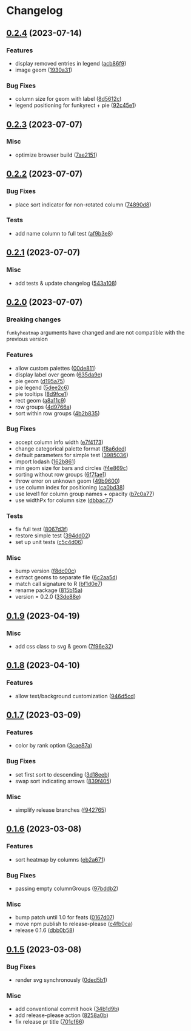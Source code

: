# Changelog

## [0.2.4](https://github.com/funkyheatmap/funkyheatmapjs/compare/v0.2.3...v0.2.4) (2023-07-14)


### Features

* display removed entries in legend ([acb86f9](https://github.com/funkyheatmap/funkyheatmapjs/commit/acb86f9fd06969dc46ef002ec16de294cfb77110))
* image geom ([1930a31](https://github.com/funkyheatmap/funkyheatmapjs/commit/1930a319b69267d07a00682d9c002a5f9fb87e6f))


### Bug Fixes

* column size for geom with label ([8d5612c](https://github.com/funkyheatmap/funkyheatmapjs/commit/8d5612c9ea2d21e7ae4bcae3c68880327b5567d4))
* legend positioning for funkyrect + pie ([92c45e1](https://github.com/funkyheatmap/funkyheatmapjs/commit/92c45e12af1d0cd843c60cabb82d8730321e9d63))

## [0.2.3](https://github.com/funkyheatmap/funkyheatmapjs/compare/v0.2.2...v0.2.3) (2023-07-07)


### Misc

* optimize browser build ([7ae2151](https://github.com/funkyheatmap/funkyheatmapjs/commit/7ae2151e0493f471c2d322cac25e213f87814a52))

## [0.2.2](https://github.com/funkyheatmap/funkyheatmapjs/compare/v0.2.1...v0.2.2) (2023-07-07)


### Bug Fixes

* place sort indicator for non-rotated column ([74890d8](https://github.com/funkyheatmap/funkyheatmapjs/commit/74890d8025bce7659a6304b8cd9e43839b1d08db))


### Tests

* add name column to full test ([af9b3e8](https://github.com/funkyheatmap/funkyheatmapjs/commit/af9b3e8416c990047906ef1937bc3289a6b42de4))

## [0.2.1](https://github.com/funkyheatmap/funkyheatmapjs/compare/v0.2.0...v0.2.1) (2023-07-07)


### Misc

* add tests & update changelog ([543a108](https://github.com/funkyheatmap/funkyheatmapjs/commit/543a10831aed4b095057735873904e39831bf1fb))

## [0.2.0](https://github.com/funkyheatmap/funkyheatmapjs/compare/v0.1.9...v0.2.0) (2023-07-07)

### Breaking changes
`funkyheatmap` arguments have changed and are not compatible with the previous version

### Features

* allow custom palettes ([00de811](https://github.com/funkyheatmap/funkyheatmapjs/commit/00de811e8a4e51050abfc057d0a7e154a5bce6ed))
* display label over geom ([635da9e](https://github.com/funkyheatmap/funkyheatmapjs/commit/635da9e41d211247ae4715bfd90a397f085ac5d1))
* pie geom ([d195a75](https://github.com/funkyheatmap/funkyheatmapjs/commit/d195a75cae4606a8ae64725d6a83bc3d119f1c8f))
* pie legend ([5dee2c6](https://github.com/funkyheatmap/funkyheatmapjs/commit/5dee2c68d9742595bbf884394c0bdba331389622))
* pie tooltips ([8d9fce1](https://github.com/funkyheatmap/funkyheatmapjs/commit/8d9fce1b12f085d5de74a8fbce32b845f19c9703))
* rect geom ([a8a11c9](https://github.com/funkyheatmap/funkyheatmapjs/commit/a8a11c9b82508c97f64b76faa66951b39a2445f0))
* row groups ([4d9766a](https://github.com/funkyheatmap/funkyheatmapjs/commit/4d9766a99323e5d096b4722c3d400a6ddbb1856b))
* sort within row groups ([4b2b835](https://github.com/funkyheatmap/funkyheatmapjs/commit/4b2b8356ad90cf1f8243a1ca155b7ac6416a15d6))


### Bug Fixes

* accept column info width ([e7f4173](https://github.com/funkyheatmap/funkyheatmapjs/commit/e7f41737eaf5d8f367a8a4f37ab610b2954e4d19))
* change categorical palette format ([f8a6ded](https://github.com/funkyheatmap/funkyheatmapjs/commit/f8a6dedcee3761552ff41984f6fc5d397fbcf920))
* default parameters for simple test ([3985036](https://github.com/funkyheatmap/funkyheatmapjs/commit/398503682e40de4ed03bb512c1728669e0173a1c))
* import lodash ([162b861](https://github.com/funkyheatmap/funkyheatmapjs/commit/162b861c5d554de89bbe8b55716780572b30d5cf))
* min geom size for bars and circles ([f4e869c](https://github.com/funkyheatmap/funkyheatmapjs/commit/f4e869c42344980f624ca0352e5a470ab55aed49))
* sorting without row groups ([6f7fae1](https://github.com/funkyheatmap/funkyheatmapjs/commit/6f7fae1c66aa1da677df5f29c09dfd5529eee0d4))
* throw error on unknown geom ([49b9600](https://github.com/funkyheatmap/funkyheatmapjs/commit/49b96005a0801a07e5d90bcb8624734c3cea0374))
* use column index for positioning ([ca0bd38](https://github.com/funkyheatmap/funkyheatmapjs/commit/ca0bd38ce642869780c51e66259b008ea7d83d81))
* use level1 for column group names + opacity ([b7c0a77](https://github.com/funkyheatmap/funkyheatmapjs/commit/b7c0a77a3a4f462115dac0084cb042fbfa27cbfa))
* use widthPx for column size ([dbbac77](https://github.com/funkyheatmap/funkyheatmapjs/commit/dbbac7731c0ffec1423396e3d9d48bd7a922b06a))


### Tests

* fix full test ([8067d3f](https://github.com/funkyheatmap/funkyheatmapjs/commit/8067d3f7f7ef9afab942ea73e0e54420c88eb7e7))
* restore simple test ([394dd02](https://github.com/funkyheatmap/funkyheatmapjs/commit/394dd020eead6b63b28757c7ed293421984d62bf))
* set up unit tests ([c5c4d06](https://github.com/funkyheatmap/funkyheatmapjs/commit/c5c4d0666f99b25f9ed54c44c859472d8b7d5627))


### Misc

* bump version ([f8dc00c](https://github.com/funkyheatmap/funkyheatmapjs/commit/f8dc00c7c7e0e9eeb57215abfa732949122818c9))
* extract geoms to separate file ([6c2aa5d](https://github.com/funkyheatmap/funkyheatmapjs/commit/6c2aa5daf80972d9e6b12b7cfa3530078655067c))
* match call signature to R ([bf1d0e7](https://github.com/funkyheatmap/funkyheatmapjs/commit/bf1d0e7da41bf688f02f87757ab892b630447cfd))
* rename package ([815b15a](https://github.com/funkyheatmap/funkyheatmapjs/commit/815b15a658b4c84dcc83ab9b59ed88de3e850c96))
* version = 0.2.0 ([33de88e](https://github.com/funkyheatmap/funkyheatmapjs/commit/33de88e62678f1fd79f1a085cd7029532978e18d))

## [0.1.9](https://github.com/mxposed/funkyheatmap-js/compare/v0.1.8...v0.1.9) (2023-04-19)


### Misc

* add css class to svg & geom ([7f96e32](https://github.com/mxposed/funkyheatmap-js/commit/7f96e324ff585d4b01b986fa347c1385f5394f09))

## [0.1.8](https://github.com/mxposed/funkyheatmap-js/compare/v0.1.7...v0.1.8) (2023-04-10)


### Features

* allow text/background customization ([946d5cd](https://github.com/mxposed/funkyheatmap-js/commit/946d5cd197cd0df43d98a54a71316eb68e71897f))

## [0.1.7](https://github.com/mxposed/funkyheatmap-js/compare/v0.1.6...v0.1.7) (2023-03-09)


### Features

* color by rank option ([3cae87a](https://github.com/mxposed/funkyheatmap-js/commit/3cae87a39b49181579ed17216ead7c822e722e72))


### Bug Fixes

* set first sort to descending ([3d18eeb](https://github.com/mxposed/funkyheatmap-js/commit/3d18eeb111e4e73cb6a7c878b68a191ca7cd00dc))
* swap sort indicating arrows ([839f405](https://github.com/mxposed/funkyheatmap-js/commit/839f405c755b699baf5074e0196a13a9ecd0ed0c))


### Misc

* simplify release branches ([f942765](https://github.com/mxposed/funkyheatmap-js/commit/f942765c405fe62fb2af9e1e7fec919941ffb0af))

## [0.1.6](https://github.com/mxposed/funkyheatmap-js/compare/v0.1.5...v0.1.6) (2023-03-08)


### Features

* sort heatmap by columns ([eb2a671](https://github.com/mxposed/funkyheatmap-js/commit/eb2a6711f62de304e4a2debe8e881ee1ff8ad842))


### Bug Fixes

* passing empty columnGroups ([97bddb2](https://github.com/mxposed/funkyheatmap-js/commit/97bddb2c005d46d1695a900e72ed81e07ab9701f))


### Misc

* bump patch until 1.0 for feats ([0167d07](https://github.com/mxposed/funkyheatmap-js/commit/0167d073cf0eedbcc22861bdf2bb948189a136a0))
* move npm publish to release-please ([c4fb0ca](https://github.com/mxposed/funkyheatmap-js/commit/c4fb0ca95848fe03fa6949a75473ee0a3fe22023))
* release 0.1.6 ([dbb0b58](https://github.com/mxposed/funkyheatmap-js/commit/dbb0b58a30e84bc344aa7c2341dea1906b9ff7c7))

## [0.1.5](https://github.com/mxposed/funkyheatmap-js/compare/v0.1.4...v0.1.5) (2023-03-08)


### Bug Fixes

* render svg synchronously ([0ded5b1](https://github.com/mxposed/funkyheatmap-js/commit/0ded5b1f16a6d2e092f4c3a38e4babd92411b1e9))


### Misc

* add conventional commit hook ([34b1d9b](https://github.com/mxposed/funkyheatmap-js/commit/34b1d9bb5563163e5a3dddacc78955f3ac9dda3d))
* add release-please action ([8258a0b](https://github.com/mxposed/funkyheatmap-js/commit/8258a0b4dca6561a9c984692e7296b1163224839))
* fix release pr title ([701cf66](https://github.com/mxposed/funkyheatmap-js/commit/701cf66d163cf85739010f6fbe6bbac894a5afac))
